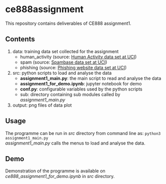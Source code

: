 # ce888assignment
This repository contains deliverables of CE888 assignment1. <br>

## Contents
1. data: training data set collected for the assignment
    - human_activity (source: [Human Activity data set at UCI](https://archive.ics.uci.edu/ml/datasets/Human+Activity+Recognition+Using+Smartphones))
    - spam (source: [Spambase data set at UCI](https://archive.ics.uci.edu/ml/datasets/spambase))
    - phishing (source: [Phishing website data set at UCI](https://archive.ics.uci.edu/ml/datasets/phishing+websites))
2. src: python scripts to load and analyse the data
    - **assignment1_main.py**: the main script to read and analyse the data
    - **assignment1_for_demo.ipynb**: jupyter notebook for demo
    - **conf.py**: configurable variables used by the python scripts
    - sub: directory containing sub modules called by *assignment1_main.py*
3. output: png files of data plot

## Usage
The programme can be run  in *src* directory from command line as:
 `python3 assignment1_main.py`
<br>
*assignment1_main.py* calls the menus to load and analyse the data.

## Demo
Demonstration of the programme is available on *ce888_assignment1_for_demo.ipynb* in *src* directory.
